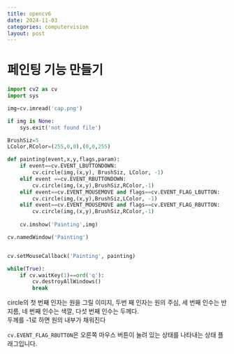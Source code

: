 ```yaml
---
title: opencv6
date: 2024-11-03
categories: computervision
layout: post
---
```

# 페인팅 기능 만들기
```python
import cv2 as cv
import sys

img=cv.imread('cap.png')

if img is None:
    sys.exit('not found file')

BrushSiz=5
LColor,RColor=(255,0,0),(0,0,255)

def painting(event,x,y,flags,param):
    if event==cv.EVENT_LBUTTONDOWN:
        cv.circle(img,(x,y), BrushSiz, LColor, -1)
    elif event ==cv.EVENT_RBUTTONDOWN:
        cv.circle(img,(x,y),BrushSiz,RColor,-1)
    elif event==cv.EVENT_MOUSEMOVE and flags==cv.EVENT_FLAG_LBUTTON:
        cv.circle(img,(x,y),BrushSiz,LColor, -1)
    elif event==cv.EVENT_MOUSEMOVE and flags==cv.EVENT_FLAG_RBUTTON:
        cv.circle(img,(x,y),BrushSiz,RColor,-1)
    
    cv.imshow('Painting',img)

cv.namedWindow('Painting')


cv.setMouseCallback('Painting', painting)

while(True):
    if cv.waitKey(1)==ord('q'):
        cv.destroyAllWindows()
        break
```
circle의 첫 번째 인자는 원을 그릴 이미지, 두번 째 인자는 원의 주심, 세 번째 인수는 반지름, 네 번째 인수는 색깔, 다섯 번째 인수는 두께다.  
두께를 -1로 하면 원의 내부가 채워진다 

`cv.EVENT_FLAG_RBUTTON`은 오른쪽 마우스 버튼이 눌려 있는 상태를 나타내는 상태 플래그입니다.
